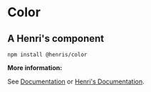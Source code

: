# Color
## A Henri's component

```
npm install @henris/color
```

**More information:**

See [Documentation](DOCS.md) or [Henri's Documentation](https://henris.style).
